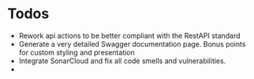 # Todos
- Rework api actions to be better compliant with the RestAPI standard
- Generate a very detailed Swagger documentation page. Bonus points for custom styling and presentation
- Integrate SonarCloud and fix all code smells and vulnerabilities.
- 